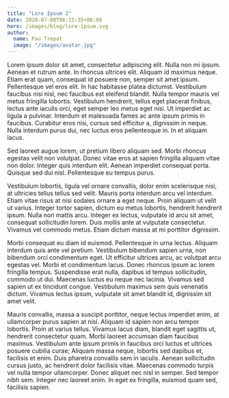 ```yaml
---
title: "Lore Ipsum 2"
date: 2020-07-08T06:15:35+06:00
hero: /images/blog/lore-ipsum.svg
author:
  name: Pau Trepat
  image: "/images/avatar.jpg"
---
```


Lorem ipsum dolor sit amet, consectetur adipiscing elit. Nulla non mi ipsum. Aenean et rutrum ante. In rhoncus ultrices elit. Aliquam id maximus neque. Etiam erat quam, consequat id posuere non, semper sit amet ipsum. Pellentesque vel eros elit. In hac habitasse platea dictumst. Vestibulum faucibus nisi nisl, nec faucibus est eleifend blandit. Nulla tempor mauris vel metus fringilla lobortis. Vestibulum hendrerit, tellus eget placerat finibus, lectus ante iaculis orci, eget semper leo metus eget nisi. Ut imperdiet ac ligula a pulvinar. Interdum et malesuada fames ac ante ipsum primis in faucibus. Curabitur eros nisi, cursus sed efficitur a, dignissim in neque. Nulla interdum purus dui, nec luctus eros pellentesque in. In et aliquam lacus.

Sed laoreet augue lorem, ut pretium libero aliquam sed. Morbi rhoncus egestas velit non volutpat. Donec vitae eros at sapien fringilla aliquam vitae non dolor. Integer quis interdum elit. Aenean imperdiet consequat porta. Quisque sed dui nisl. Pellentesque eu tempus purus.

Vestibulum lobortis, ligula vel ornare convallis, dolor enim scelerisque nisi, at ultricies tellus tellus sed velit. Mauris porta interdum arcu vel interdum. Etiam vitae risus at nisi sodales ornare a eget neque. Proin aliquam ut velit ut varius. Integer tortor sapien, dictum eu metus lobortis, hendrerit hendrerit ipsum. Nulla non mattis arcu. Integer ex lectus, vulputate id arcu sit amet, consequat sollicitudin lorem. Duis mollis ante at vulputate consectetur. Vivamus vel commodo metus. Etiam dictum massa at mi porttitor dignissim.

Morbi consequat eu diam id euismod. Pellentesque in urna lectus. Aliquam interdum quis ante vel pretium. Vestibulum bibendum sapien urna, non bibendum orci condimentum eget. Ut efficitur ultrices arcu, ac volutpat arcu egestas vel. Morbi et condimentum lacus. Donec rhoncus ipsum ac lorem fringilla tempus. Suspendisse erat nulla, dapibus id tempus sollicitudin, commodo ut dui. Maecenas luctus eu neque nec lacinia. Vivamus sed sapien ut ex tincidunt congue. Vestibulum maximus sem quis venenatis dictum. Vivamus lectus ipsum, vulputate sit amet blandit id, dignissim sit amet velit.

Mauris convallis, massa a suscipit porttitor, neque lectus imperdiet enim, at ullamcorper purus sapien at nisl. Aliquam id sapien non arcu tempor lobortis. Proin at varius tellus. Vivamus lacus diam, blandit eget sagittis ut, hendrerit consectetur quam. Morbi laoreet accumsan diam faucibus maximus. Vestibulum ante ipsum primis in faucibus orci luctus et ultrices posuere cubilia curae; Aliquam massa neque, lobortis sed dapibus et, facilisis et enim. Duis pharetra convallis sem in iaculis. Aenean sollicitudin cursus justo, ac hendrerit dolor facilisis vitae. Maecenas commodo turpis vel nulla tempor ullamcorper. Donec aliquet nec nisl in semper. Sed tempor nibh sem. Integer nec laoreet enim. In eget ex fringilla, euismod quam sed, facilisis sapien.
